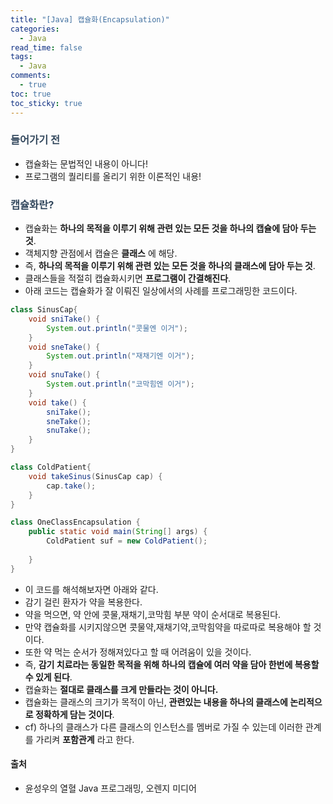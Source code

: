 ```yaml
---
title: "[Java] 캡슐화(Encapsulation)"
categories:
  - Java
read_time: false
tags:
  - Java
comments:
  - true
toc: true
toc_sticky: true
---
```


### <span style="color:#34495e">들어가기 전</span>
* 캡슐화는 문법적인 내용이 아니다!
* 프로그램의 퀄리티를 올리기 위한 이론적인 내용!


### <span style="color:#34495e">캡슐화란?</span>
* 캡슐화는 __하나의 목적을 이루기 위해 관련 있는 모든 것을 하나의 캡슐에 담아 두는 것__.
* 객체지향 관점에서 캡슐은 __클래스__ 에 해당.
* 즉, __하나의 목적을 이루기 위해 관련 있는 모든 것을 하나의 클래스에 담아 두는 것__.
* 클래스들을 적절히 캡슐화시키면 __프로그램이 간결해진다__.
* 아래 코드는 캡슐화가 잘 이뤄진 일상에서의 사례를 프로그래밍한 코드이다.

```java
class SinusCap{
	void sniTake() {
		System.out.println("콧물엔 이거");
	}
	void sneTake() {
		System.out.println("재채기엔 이거");
	}
	void snuTake() {
		System.out.println("코막힘엔 이거");
	}
	void take() {
		sniTake();
		sneTake();
		snuTake();
	}
}

class ColdPatient{
	void takeSinus(SinusCap cap) {
		cap.take();
	}
}

class OneClassEncapsulation {
	public static void main(String[] args) {
		ColdPatient suf = new ColdPatient();
		
	}
}
```

* 이 코드를 해석해보자면 아래와 같다.
* 감기 걸린 환자가 약을 복용한다.
* 약을 먹으면, 약 안에 콧물,재채기,코막힘 부분 약이 순서대로 복용된다.
* 만약 캡슐화를 시키지않으면 콧물약,재채기약,코막힘약을 따로따로 복용해야 할 것이다.
* 또한 약 먹는 순서가 정해져있다고 할 때 어려움이 있을 것이다.
* 즉, __감기 치료라는 동일한 목적을 위해 하나의 캡슐에 여러 약을 담아 한번에 복용할 수 있게 된다__.
* 캡슐화는 __절대로 클래스를 크게 만들라는 것이 아니다.__
* 캡슐화는 클래스의 크기가 목적이 아닌, __관련있는 내용을 하나의 클래스에 논리적으로 정확하게 담는 것이다__.
* cf) 하나의 클래스가 다른 클래스의 인스턴스를 멤버로 가질 수 있는데 이러한 관계를 가리켜 __포함관계__ 라고 한다.


#### 출처 
* 윤성우의 열혈 Java 프로그래밍, 오렌지 미디어

